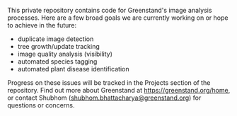 This private repository contains code for Greenstand's image analysis processes. Here are a few broad goals we are currently working on or hope to achieve in the future:
- duplicate image detection
- tree growth/update tracking
- image quality analysis (visibility)
- automated species tagging
- automated plant disease identification

Progress on these issues will be tracked in the Projects section of the repository.
Find out more about Greenstand at https://greenstand.org/home, or contact Shubhom (shubhom.bhattacharya@greenstand.org) for questions or concerns. 
